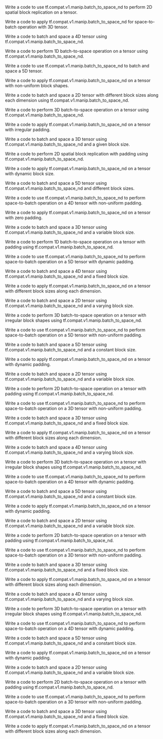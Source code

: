 Write a code to use tf.compat.v1.manip.batch_to_space_nd to perform 2D spatial block replication on a tensor.

Write a code to apply tf.compat.v1.manip.batch_to_space_nd for space-to-batch operation with 3D tensor.

Write a code to batch and space a 4D tensor using tf.compat.v1.manip.batch_to_space_nd.

Write a code to perform 1D batch-to-space operation on a tensor using tf.compat.v1.manip.batch_to_space_nd.

Write a code to use tf.compat.v1.manip.batch_to_space_nd to batch and space a 5D tensor.

Write a code to apply tf.compat.v1.manip.batch_to_space_nd on a tensor with non-uniform block shapes.

Write a code to batch and space a 2D tensor with different block sizes along each dimension using tf.compat.v1.manip.batch_to_space_nd.

Write a code to perform 3D batch-to-space operation on a tensor using tf.compat.v1.manip.batch_to_space_nd.

Write a code to apply tf.compat.v1.manip.batch_to_space_nd on a tensor with irregular padding.

Write a code to batch and space a 3D tensor using tf.compat.v1.manip.batch_to_space_nd and a given block size.

Write a code to perform 2D spatial block replication with padding using tf.compat.v1.manip.batch_to_space_nd.

Write a code to apply tf.compat.v1.manip.batch_to_space_nd on a tensor with dynamic block size.

Write a code to batch and space a 5D tensor using tf.compat.v1.manip.batch_to_space_nd and different block sizes.

Write a code to use tf.compat.v1.manip.batch_to_space_nd to perform space-to-batch operation on a 4D tensor with non-uniform padding.

Write a code to apply tf.compat.v1.manip.batch_to_space_nd on a tensor with zero padding.

Write a code to batch and space a 3D tensor using tf.compat.v1.manip.batch_to_space_nd and a variable block size.

Write a code to perform 1D batch-to-space operation on a tensor with padding using tf.compat.v1.manip.batch_to_space_nd.

Write a code to use tf.compat.v1.manip.batch_to_space_nd to perform space-to-batch operation on a 5D tensor with dynamic padding.

Write a code to batch and space a 4D tensor using tf.compat.v1.manip.batch_to_space_nd and a fixed block size.

Write a code to apply tf.compat.v1.manip.batch_to_space_nd on a tensor with different block sizes along each dimension.

Write a code to batch and space a 2D tensor using tf.compat.v1.manip.batch_to_space_nd and a varying block size.

Write a code to perform 3D batch-to-space operation on a tensor with irregular block shapes using tf.compat.v1.manip.batch_to_space_nd.

Write a code to use tf.compat.v1.manip.batch_to_space_nd to perform space-to-batch operation on a 5D tensor with non-uniform padding.

Write a code to batch and space a 5D tensor using tf.compat.v1.manip.batch_to_space_nd and a constant block size.

Write a code to apply tf.compat.v1.manip.batch_to_space_nd on a tensor with dynamic padding.

Write a code to batch and space a 2D tensor using tf.compat.v1.manip.batch_to_space_nd and a variable block size.

Write a code to perform 2D batch-to-space operation on a tensor with padding using tf.compat.v1.manip.batch_to_space_nd.

Write a code to use tf.compat.v1.manip.batch_to_space_nd to perform space-to-batch operation on a 3D tensor with non-uniform padding.

Write a code to batch and space a 3D tensor using tf.compat.v1.manip.batch_to_space_nd and a fixed block size.

Write a code to apply tf.compat.v1.manip.batch_to_space_nd on a tensor with different block sizes along each dimension.

Write a code to batch and space a 4D tensor using tf.compat.v1.manip.batch_to_space_nd and a varying block size.

Write a code to perform 3D batch-to-space operation on a tensor with irregular block shapes using tf.compat.v1.manip.batch_to_space_nd.

Write a code to use tf.compat.v1.manip.batch_to_space_nd to perform space-to-batch operation on a 4D tensor with dynamic padding.

Write a code to batch and space a 5D tensor using tf.compat.v1.manip.batch_to_space_nd and a constant block size.

Write a code to apply tf.compat.v1.manip.batch_to_space_nd on a tensor with dynamic padding.

Write a code to batch and space a 2D tensor using tf.compat.v1.manip.batch_to_space_nd and a variable block size.

Write a code to perform 2D batch-to-space operation on a tensor with padding using tf.compat.v1.manip.batch_to_space_nd.

Write a code to use tf.compat.v1.manip.batch_to_space_nd to perform space-to-batch operation on a 3D tensor with non-uniform padding.

Write a code to batch and space a 3D tensor using tf.compat.v1.manip.batch_to_space_nd and a fixed block size.

Write a code to apply tf.compat.v1.manip.batch_to_space_nd on a tensor with different block sizes along each dimension.

Write a code to batch and space a 4D tensor using tf.compat.v1.manip.batch_to_space_nd and a varying block size.

Write a code to perform 3D batch-to-space operation on a tensor with irregular block shapes using tf.compat.v1.manip.batch_to_space_nd.

Write a code to use tf.compat.v1.manip.batch_to_space_nd to perform space-to-batch operation on a 4D tensor with dynamic padding.

Write a code to batch and space a 5D tensor using tf.compat.v1.manip.batch_to_space_nd and a constant block size.

Write a code to apply tf.compat.v1.manip.batch_to_space_nd on a tensor with dynamic padding.

Write a code to batch and space a 2D tensor using tf.compat.v1.manip.batch_to_space_nd and a variable block size.

Write a code to perform 2D batch-to-space operation on a tensor with padding using tf.compat.v1.manip.batch_to_space_nd.

Write a code to use tf.compat.v1.manip.batch_to_space_nd to perform space-to-batch operation on a 3D tensor with non-uniform padding.

Write a code to batch and space a 3D tensor using tf.compat.v1.manip.batch_to_space_nd and a fixed block size.

Write a code to apply tf.compat.v1.manip.batch_to_space_nd on a tensor with different block sizes along each dimension.
